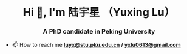 <h1 align="center">Hi 👋, I'm 陆宇星 （Yuxing Lu）</h1>
<h3 align="center">A PhD candidate in Peking University</h3>

- 📫 How to reach me **luyx@stu.pku.edu.cn / yxlu0613@gmail.com**

